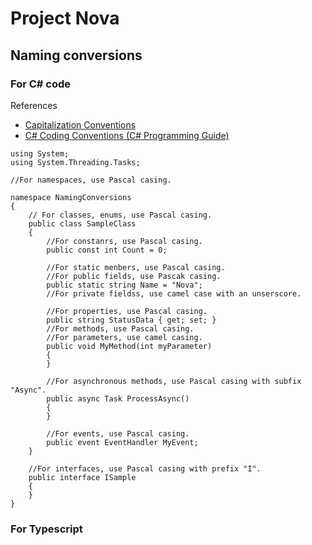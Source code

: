 # Project Nova

## Naming conversions

### For C# code

References
- [Capitalization Conventions](https://msdn.microsoft.com/en-us/library/ms229043.aspx)
- [C# Coding Conventions (C# Programming Guide)](https://msdn.microsoft.com/en-us/library/ff926074.aspx)

```
using System;
using System.Threading.Tasks;

//For namespaces, use Pascal casing.

namespace NamingConversions
{
    // For classes, enums, use Pascal casing.
    public class SampleClass
    {
        //For constanrs, use Pascal casing.
        public const int Count = 0;

        //For static menbers, use Pascal casing.
        //For public fields, use Pascak casing.
        public static string Name = "Nova";
        //For private fieldss, use camel case with an unserscore.

        //For properties, use Pascal casing.
        public string StatusData { get; set; }
        //For methods, use Pascal casing.
        //For parameters, use camel casing.
        public void MyMethod(int myParameter)
        {
        }

        //For asynchronous methods, use Pascal casing with subfix "Async".
        public async Task ProcessAsync()
        {
        }

        //For events, use Pascal casing.
        public event EventHandler MyEvent;
    }

    //For interfaces, use Pascal casing with prefix "I".
    public interface ISample
    {
    }
}
```
### For Typescript